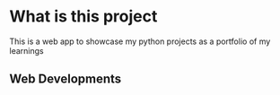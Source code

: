 # What is this project
This is a web app to showcase my python projects as a portfolio of my learnings
## Web Developments
